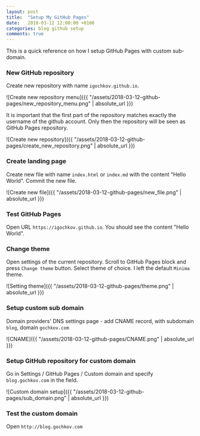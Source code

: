 ```yaml
---
layout: post
title:  "Setup My GitHub Pages"
date:   2018-03-12 12:00:00 +0100
categories: blog github setup
comments: true
---
```


This is a quick reference on how I setup GitHub Pages with custom sub-domain.

### New GitHub repository
Create new repository with name `igochkov.github.io`. 

![Create new repository menu]({{ "/assets/2018-03-12-github-pages/new_repository_menu.png" | absolute_url }})

It is important that the first part of the repository matches exactly the username of the github account. Only then the repository will be seen as GitHub Pages repository.
 
![Create new repository]({{ "/assets/2018-03-12-github-pages/create_new_repository.png" | absolute_url }})

### Create landing page
Create new file with name `index.html` or `index.md` with the content "Hello World". Commit the new file.

![Create new file]({{ "/assets/2018-03-12-github-pages/new_file.png" | absolute_url }})

### Test GitHub Pages
 Open URL `https://igochkov.github.io`. You should see the content "Hello World".

### Change theme
Open settings of the current repository. Scroll to GitHub Pages block and press `Change theme` button. Select theme of choice. I left the default `Minima` theme.

![Setting theme]({{ "/assets/2018-03-12-github-pages/theme.png" | absolute_url }})

### Setup custom sub domain
Domain providers' DNS settings page - add CNAME record, with subdomain `blog`, domain `gochkov.com`

 ![CNAME]({{ "/assets/2018-03-12-github-pages/CNAME.png" | absolute_url }})
        
### Setup GitHub repository for custom domain 
 Go in Settings / GitHub Pages / Custom domain and specify `blog.gochkov.com` in the field.

 ![Custom domain setup]({{ "/assets/2018-03-12-github-pages/sub_domain.png" | absolute_url }})

### Test the custom domain
Open `http://blog.gochkov.com`